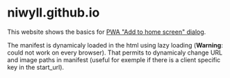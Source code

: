 # niwyll.github.io

This website shows the basics for [PWA "Add to home screen" dialog](https://developers.google.com/web/fundamentals/app-install-banners/).

The manifest is dynamicaly loaded in the html using lazy loading (__Warning__: could not work on every browser). That permits to dynamicaly change URL and image paths in manifest (useful for exemple if there is a client specific key in the start_url).
